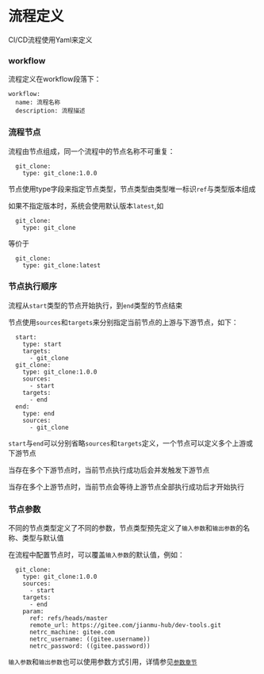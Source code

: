 # 流程定义

CI/CD流程使用Yaml来定义

### workflow

流程定义在workflow段落下：

```
workflow:
  name: 流程名称
  description: 流程描述
```

### 流程节点

流程由节点组成，同一个流程中的节点名称不可重复：

```
  git_clone:
    type: git_clone:1.0.0
```

节点使用type字段来指定节点类型，节点类型由类型唯一标识`ref`与类型版本组成

如果不指定版本时，系统会使用默认版本`latest`,如

```
  git_clone:
    type: git_clone
```

等价于

```
  git_clone:
    type: git_clone:latest
```

### 节点执行顺序

流程从`start`类型的节点开始执行，到`end`类型的节点结束

节点使用`sources`和`targets`来分别指定当前节点的上游与下游节点，如下：

```
  start:
    type: start
    targets:
      - git_clone
  git_clone:
    type: git_clone:1.0.0
    sources:
      - start
    targets:
      - end
  end:
    type: end
    sources:
      - git_clone
```

`start`与`end`可以分别省略`sources`和`targets`定义，一个节点可以定义多个上游或下游节点

当存在多个下游节点时，当前节点执行成功后会并发触发下游节点

当存在多个上游节点时，当前节点会等待上游节点全部执行成功后才开始执行

### 节点参数

不同的节点类型定义了不同的参数，节点类型预先定义了`输入参数`和`输出参数`的名称、类型与默认值

在流程中配置节点时，可以覆盖`输入参数`的默认值，例如：

```
  git_clone:
    type: git_clone:1.0.0
    sources:
      - start
    targets:
      - end
    param:
      ref: refs/heads/master
      remote_url: https://gitee.com/jianmu-hub/dev-tools.git
      netrc_machine: gitee.com
      netrc_username: ((gitee.username))
      netrc_password: ((gitee.password))
```

`输入参数`和`输出参数`也可以使用参数方式引用，详情参见[`参数章节`](vars.md)